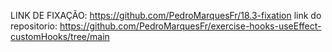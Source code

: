 LINK DE FIXAÇÃO: https://github.com/PedroMarquesFr/18.3-fixation
link do repositorio: https://github.com/PedroMarquesFr/exercise-hooks-useEffect-customHooks/tree/main